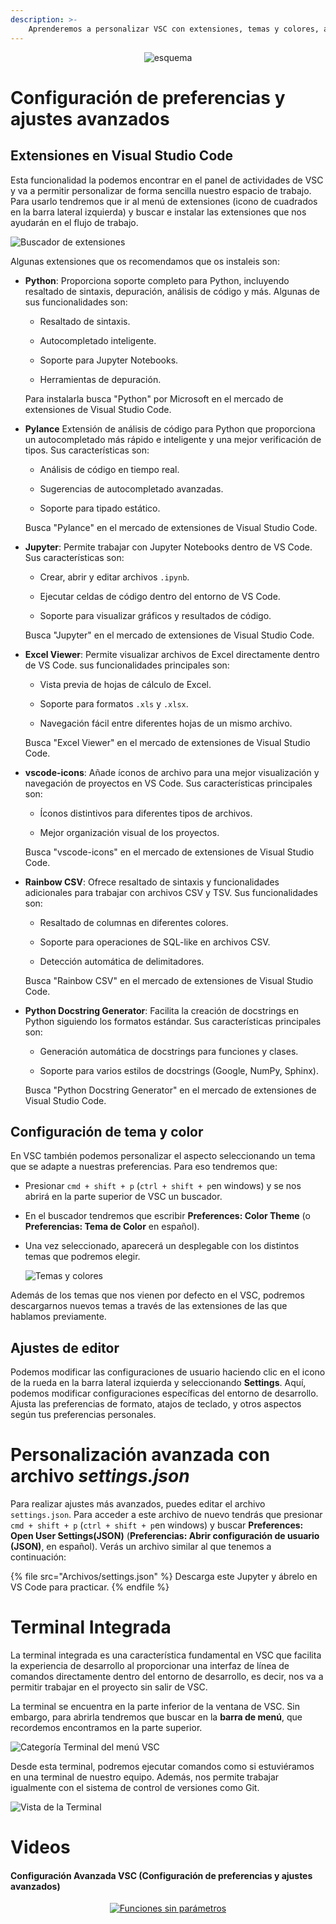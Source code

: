 ```yaml
---
description: >-
    Aprenderemos a personalizar VSC con extensiones, temas y colores, ajustar configuraciones avanzadas en `settings.json`, y utilizar la terminal integrada.
---
```


<div style="text-align: center;">
  <img src="https://github.com/Hack-io-Data/Imagenes/blob/main/01-LogosHackio/logo_celeste@4x.png?raw=true" alt="esquema" />
</div>


# Configuración de preferencias y ajustes avanzados

## Extensiones en Visual Studio Code

Esta funcionalidad la podemos encontrar en el panel de actividades de VSC y va a permitir personalizar de forma sencilla nuestro espacio de trabajo. Para usarlo tendremos que ir al menú de extensiones (icono de cuadrados en la barra lateral izquierda) y buscar e instalar las extensiones que nos ayudarán en el flujo de trabajo.

![Buscador de extensiones](https://github.com/Hack-io-Data/Imagenes/blob/main/04-Prework/VSC/extensiones.png?raw=true)

Algunas extensiones que os recomendamos que os instaleis son: 

-  **Python**: Proporciona soporte completo para Python, incluyendo resaltado de sintaxis, depuración, análisis de código y más. Algunas de sus funcionalidades son:

    - Resaltado de sintaxis.

    - Autocompletado inteligente.

    - Soporte para Jupyter Notebooks.

    - Herramientas de depuración.

    Para instalarla busca "Python" por Microsoft en el mercado de extensiones de Visual Studio Code.

- **Pylance**  Extensión de análisis de código para Python que proporciona un autocompletado más rápido e inteligente y una mejor verificación de tipos. Sus características son: 

    - Análisis de código en tiempo real.

    - Sugerencias de autocompletado avanzadas.

    - Soporte para tipado estático.
  
  Busca "Pylance" en el mercado de extensiones de Visual Studio Code.

- **Jupyter**: Permite trabajar con Jupyter Notebooks dentro de VS Code. Sus características son:

  - Crear, abrir y editar archivos `.ipynb`.

  - Ejecutar celdas de código dentro del entorno de VS Code.

  - Soporte para visualizar gráficos y resultados de código.

  Busca "Jupyter" en el mercado de extensiones de Visual Studio Code.


- **Excel Viewer**: Permite visualizar archivos de Excel directamente dentro de VS Code. sus funcionalidades principales son:

  - Vista previa de hojas de cálculo de Excel.

  - Soporte para formatos `.xls` y `.xlsx`.

  - Navegación fácil entre diferentes hojas de un mismo archivo.

  Busca "Excel Viewer" en el mercado de extensiones de Visual Studio Code.

- **vscode-icons**: Añade íconos de archivo para una mejor visualización y navegación de proyectos en VS Code. Sus características principales son:

  - Íconos distintivos para diferentes tipos de archivos.

  - Mejor organización visual de los proyectos.

  Busca "vscode-icons" en el mercado de extensiones de Visual Studio Code.

- **Rainbow CSV**: Ofrece resaltado de sintaxis y funcionalidades adicionales para trabajar con archivos CSV y TSV. Sus funcionalidades son:

  - Resaltado de columnas en diferentes colores.

  - Soporte para operaciones de SQL-like en archivos CSV.

  - Detección automática de delimitadores.

  Busca "Rainbow CSV" en el mercado de extensiones de Visual Studio Code.

- **Python Docstring Generator**: Facilita la creación de docstrings en Python siguiendo los formatos estándar. Sus características principales son: 

  - Generación automática de docstrings para funciones y clases.

  - Soporte para varios estilos de docstrings (Google, NumPy, Sphinx).

  Busca "Python Docstring Generator" en el mercado de extensiones de Visual Studio Code.



## Configuración de tema y color

En VSC también podemos personalizar el aspecto seleccionando un tema que se adapte a nuestras preferencias. Para eso tendremos que:

- Presionar `cmd + shift + p` (`ctrl + shift + p`en windows) y se nos abrirá en la parte superior de VSC un buscador.

- En el buscador tendremos que escribir **Preferences: Color Theme** (o **Preferencias: Tema de Color** en español). 

- Una vez seleccionado, aparecerá un desplegable con los distintos temas que podremos elegir.
    
  ![Temas y colores](https://github.com/Hack-io-Data/Imagenes/blob/main/04-Prework/VSC/temas.png?raw=true)


Además de los temas que nos vienen por defecto en el VSC, podremos descargarnos nuevos temas a través de las extensiones de las que hablamos previamente.  

## Ajustes de editor

Podemos modificar las configuraciones de usuario haciendo clic en el icono de la rueda en la barra lateral izquierda y seleccionando **Settings**. Aquí, podemos modificar configuraciones específicas del entorno de desarrollo. Ajusta las preferencias de formato, atajos de teclado, y otros aspectos según tus preferencias personales.


# Personalización avanzada con archivo *settings.json*

Para realizar ajustes más avanzados, puedes editar el archivo `settings.json`. Para acceder a este archivo de nuevo tendrás que presionar `cmd + shift + p` (`ctrl + shift + p`en windows) y buscar **Preferences: Open User Settings(JSON)** (**Preferencias: Abrir configuración de usuario (JSON)**, en español). Verás un archivo similar al que tenemos a continuación: 

{% file src="Archivos/settings.json" %}
Descarga este Jupyter y ábrelo en VS Code para practicar.
{% endfile %}


# Terminal Integrada

La terminal integrada es una característica fundamental en VSC que facilita la experiencia de desarrollo al proporcionar una interfaz de línea de comandos directamente dentro del entorno de desarrollo, es decir, nos va a permitir trabajar en el proyecto sin salir de VSC. 

La terminal se encuentra en la parte inferior de la ventana de VSC. Sin embargo, para abrirla tendremos que buscar en la **barra de menú**, que recordemos encontramos en la parte superior. 

![Categoría Terminal del menú VSC](https://github.com/Hack-io-Data/Imagenes/blob/main/04-Prework/VSC/menu_terminal.png?raw=true)

Desde esta terminal, podremos ejecutar comandos como si estuviéramos en una terminal de nuestro equipo. Además, nos permite trabajar igualmente con el sistema de control de versiones como Git.

![Vista de la Terminal](https://github.com/Hack-io-Data/Imagenes/blob/main/04-Prework/VSC/terminal.png?raw=true)



# Videos

#### Configuración Avanzada VSC (Configuración de preferencias y ajustes avanzados)
<div align="center">
  <a href="https://vimeo.com/917475059/5e871915f2?share=copy">
    <img src="https://github.com/Hack-io-Data/Imagenes/blob/main/01-LogosHackio/Cabecera%20video%20Gitbook%20Hackio.png?raw=true" alt="Funciones sin parámetros" />
  </a>
</div>